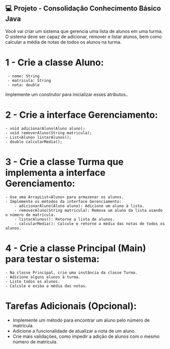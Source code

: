 ## 💻 Projeto - Consolidação Conhecimento Básico Java

Você vai criar um sistema que gerencia uma lista de alunos em uma turma. O sistema deve ser capaz de adicionar, remover e listar alunos, bem como calcular a média de notas de todos os alunos na turma.
  
# 1 - Crie a classe Aluno:
     - nome: String
     - matricula: String
     - nota: double

Implemente um construtor para inicializar esses atributos..

# 2 - Crie a interface Gerenciamento:

    - void adicionarAluno(Aluno aluno);
    - void removerAluno(String matricula);
    - List<Aluno> listarAlunos();
    - double calcularMedia();

# 3 - Crie a classe Turma que implementa a interface Gerenciamento:

    - Use uma ArrayList<Aluno> para armazenar os alunos.
    - Implemente os métodos da interface Gerenciamento:
        - adicionarAluno(Aluno aluno): Adicione um aluno à lista.
        - removerAluno(String matricula): Remova um aluno da lista usando o número de matrícula.
        - listarAlunos(): Retorne a lista de alunos.
        - calcularMedia(): Calcule e retorne a média das notas de todos os alunos.

# 4 - Crie a classe Principal (Main) para testar o sistema:

    - Na classe Principal, crie uma instância da classe Turma.
    - Adicione alguns alunos à turma.
    - Liste todos os alunos.
    - Calcule e exiba a média das notas.

# Tarefas Adicionais (Opcional):

  - Implemente um método para encontrar um aluno pelo número de matrícula.
  - Adicione a funcionalidade de atualizar a nota de um aluno.
  - Crie mais validações, como impedir a adição de alunos com o mesmo número de matrícula.


